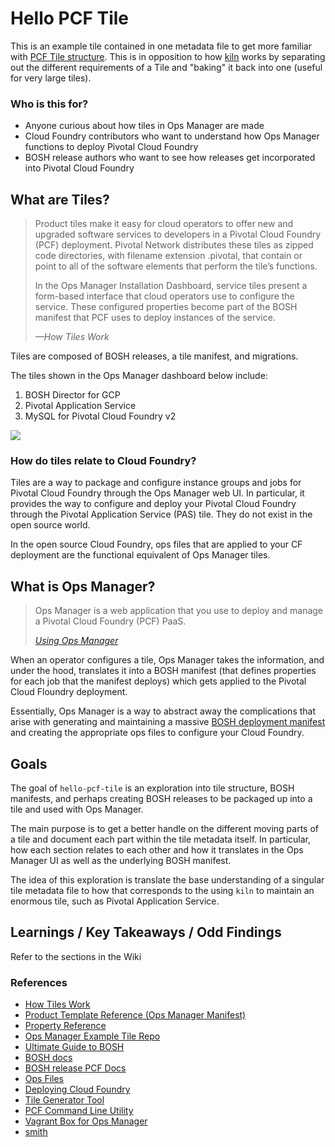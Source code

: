# Hello PCF Tile
This is an example tile contained in one metadata file to get more familiar with [PCF Tile structure](https://docs.pivotal.io/tiledev/2-1/tile-basics.html). This is in opposition to how [kiln](https://github.com/pivotal-cf/kiln) works by separating out the different requirements of a Tile and "baking" it back into one (useful for very large tiles).

### Who is this for?

 * Anyone curious about how tiles in Ops Manager are made
 * Cloud Foundry contributors who want to understand how Ops Manager functions to deploy Pivotal Cloud Foundry
 * BOSH release authors who want to see how releases get incorporated into Pivotal Cloud Foundry

## What are Tiles?

> Product tiles make it easy for cloud operators to offer new and upgraded software services to developers in a Pivotal Cloud Foundry (PCF) deployment. Pivotal Network distributes these tiles as zipped code directories, with filename extension .pivotal, that contain or point to all of the software elements that perform the tile’s functions.
>
> In the Ops Manager Installation Dashboard, service tiles present a form-based interface that cloud operators use to configure the service. These configured properties become part of the BOSH manifest that PCF uses to deploy instances of the service.
>
> *—How Tiles Work*

Tiles are composed of BOSH releases, a tile manifest, and migrations.

The tiles shown in the Ops Manager dashboard below include:

1. BOSH Director for GCP
2. Pivotal Application Service
3. MySQL for Pivotal Cloud Foundry v2

![](https://docs.pivotal.io/pivotalcf/2-3/customizing/images/interface.png)

### How do tiles relate to Cloud Foundry?
Tiles are a way to package and configure instance groups and jobs for Pivotal Cloud Foundry through the Ops Manager web UI. In particular, it provides the way to configure and deploy your Pivotal Cloud Foundry through the Pivotal Application Service (PAS) tile. They do not exist in the open source world.

In the open source Cloud Foundry, ops files that are applied to your CF deployment are the functional equivalent of Ops Manager tiles.

## What is Ops Manager?

> Ops Manager is a web application that you use to deploy and manage a Pivotal Cloud Foundry (PCF) PaaS.
>
> *[Using Ops Manager](https://docs.pivotal.io/pivotalcf/2-3/customizing/ops-man.html)*

When an operator configures a tile, Ops Manager takes the information, and under the hood, translates it into a BOSH manifest (that defines properties for each job that the manifest deploys) which gets applied to the Pivotal Cloud Floundry deployment.

Essentially, Ops Manager is a way to abstract away the complications that arise with generating and maintaining a massive [BOSH deployment manifest](https://bosh.io/docs/deployment-manifest/) and creating the appropriate ops files to configure your Cloud Foundry.

## Goals
The goal of `hello-pcf-tile` is an exploration into tile structure, BOSH manifests, and perhaps creating BOSH releases to be packaged up into a tile and used with Ops Manager.

The main purpose is to get a better handle on the different moving parts of a tile and document each part within the tile metadata itself. In particular, how each section relates to each other and how it translates in the Ops Manager UI as well as the underlying BOSH manifest.

The idea of this exploration is translate the base understanding of a singular tile metadata file to how that corresponds to the using `kiln` to maintain an enormous tile, such as Pivotal Application Service.

## Learnings / Key Takeaways / Odd Findings
Refer to the sections in the Wiki

### References
* [How Tiles Work](https://docs.pivotal.io/tiledev/2-1/tile-structure.html)
* [Product Template Reference (Ops Manager Manifest)](https://docs.pivotal.io/tiledev/2-1/product-template-reference.html)
* [Property Reference](https://docs.pivotal.io/tiledev/2-1/property-reference.html#expressions)
* [Ops Manager Example Tile Repo](https://github.com/pivotal-cf-experimental/ops-manager-example/blob/master/example-product/metadata/example-product.yml.erb)
* [Ultimate Guide to BOSH](https://ultimateguidetobosh.com/)
* [BOSH docs](https://bosh.io/docs)
* [BOSH release PCF Docs](https://docs.pivotal.io/tiledev/2-2/bosh-release.html)
* [Ops Files](https://bosh.io/docs/cli-ops-files/)
* [Deploying Cloud Foundry](https://docs.cloudfoundry.org/deploying/cf-deployment/deploy-cf.html)
* [Tile Generator Tool](https://docs.pivotal.io/tiledev/2-1/tile-generator.html)
* [PCF Command Line Utility](https://docs.pivotal.io/tiledev/2-3/pcf-command.html)
* [Vagrant Box for Ops Manager](https://github.com/pivotal-cf/vagrant-ops-manager)
* [smith](https://github.com/pivotal-cf-experimental/smith)
